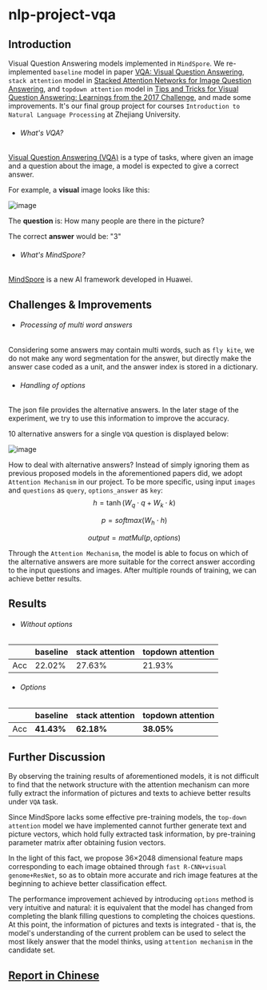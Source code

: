 # nlp-project-vqa

## Introduction

Visual Question Answering models implemented in `MindSpore`. We re-implemented `baseline` model in paper [VQA: Visual Question Answering](https://arxiv.org/pdf/1505.00468.pdf), `stack attention` model in [Stacked Attention Networks for Image Question Answering](https://arxiv.org/pdf/1511.02274.pdf), and `topdown attention` model in [Tips and Tricks for Visual Question Answering:
Learnings from the 2017 Challenge](https://openaccess.thecvf.com/content_cvpr_2018/papers/Teney_Tips_and_Tricks_CVPR_2018_paper.pdf), and made some improvements. It's our final group project for courses `Introduction to Natural Language Processing` at Zhejiang University.

- ###### What's VQA?

[Visual Question Answering (VQA)](https://visualqa.org/) is a type of tasks, where given an image and a question about the image, a model is expected to give a correct answer.

For example, a **visual** image looks like this:

![image](https://user-images.githubusercontent.com/58615742/202229329-e7a48b56-1d70-41bb-b460-40450a692ef4.png)

The **question** is: How many people are there in the picture?

The correct **answer** would be: "3"

- ###### What's MindSpore?

[MindSpore](mindspore.cn) is a new AI framework developed in Huawei.

## Challenges & Improvements

- ###### Processing of multi word answers

Considering some answers may contain multi words, such as `fly kite`, we do not make any word segmentation for the answer, but directly make the answer case coded as a unit, and the answer index is stored in a dictionary.

- ###### Handling of options

The json file provides the alternative answers. In the later stage of the experiment, we try to use this information to improve the accuracy.

10 alternative answers for a single `VQA` question is displayed below:


![image](https://user-images.githubusercontent.com/58615742/202229781-3bbc2e80-a3c7-434e-850f-bb65ef1d2d9b.png)

How to deal with alternative answers? Instead of simply ignoring them as previous proposed models in the aforementioned papers did, we adopt `Attention Mechanism` in our project. To be more specific, using input `images` and `questions` as `query`, `options_answer` as `key`:
$$
h = \tanh (W_q \cdot q + W_k \cdot k)
$$

$$
p = softmax(W_h \cdot h)
$$

$$
output = matMul(p, options)
$$

Through the `Attention Mechanism`, the model is able to focus on which of the alternative answers are more suitable for the correct answer according to the input questions and images. After multiple rounds of training, we can achieve better results.

## Results

- ###### Without options

|      | baseline | stack attention | topdown attention |
| ---- | -------- | --------------- | ----------------- |
| Acc  | 22.02%   | 27.63%          | 21.93%            |

- ###### Options

|      | baseline   | stack attention | topdown attention |
| ---- | ---------- | --------------- | ----------------- |
| Acc  | **41.43%** | **62.18%**      | **38.05%**        |

## Further Discussion

By observing the training results of aforementioned models, it is not difficult to find that the network structure with the attention mechanism can more fully extract the information of pictures and texts to achieve better results under `VQA` task.

Since MindSpore lacks some effective pre-training models, the `top-down attention` model we have implemented cannot further generate text and picture vectors, which hold fully extracted task information, by pre-training parameter matrix after obtaining fusion vectors.

In the light of this fact, we propose 36$\times$2048 dimensional feature maps corresponding to each image obtained through `fast R-CNN+visual genome+ResNet`, so as to obtain more accurate and rich image features at the beginning to achieve better classification effect.

The performance improvement achieved by introducing `options` method is very intuitive and natural: it is equivalent that the model has changed from completing the blank filling questions to completing the choices questions. At this point, the information of pictures and texts is integrated - that is, the model's understanding of the current problem can be used to select the most likely answer that the model thinks, using `attention mechanism` in the candidate set. 

## [Report in Chinese](https://github.com/HoffYoung/nlp-project-vqa/blob/main/report.pdf)

